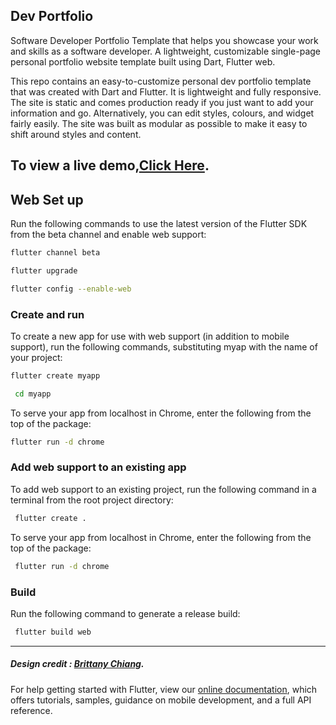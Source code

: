 
## Dev Portfolio


Software Developer Portfolio Template that helps you showcase your work and skills as a software developer. A lightweight, customizable single-page personal portfolio website template built using Dart, Flutter web.


This repo contains an easy-to-customize personal dev portfolio template that was created with Dart and Flutter. It is lightweight and fully responsive. The site is static and comes production ready if you just want to add your information and go. Alternatively, you can edit styles, colours, and widget fairly easily. The site was built as modular as possible to make it easy to shift around styles and content.


## To view a live demo,[Click Here](https://champ96k.github.io).




## Web Set up
  Run the following commands to use the latest version of the Flutter SDK from the beta channel and enable web support:

```bash
flutter channel beta
```
```bash
flutter upgrade
```
```bash
flutter config --enable-web
```
### Create and run
  To create a new app for use with web support (in addition to mobile support), run the following commands, substituting myap   with the name of your project:

```bash
flutter create myapp
```
```bash
 cd myapp
 ```
To serve your app from localhost in Chrome, enter the following from the top of the package:

```bash
flutter run -d chrome
```

### Add web support to an existing app
To add web support to an existing project, run the following command in a terminal from the root project directory:
```zsh
 flutter create .
 ```
To serve your app from localhost in Chrome, enter the following from the top of the package:

``` bash
 flutter run -d chrome
```
### Build
Run the following command to generate a release build:

```bash
 flutter build web
 ```
 
 
***




##### Design credit : [Brittany Chiang](https://www.linkedin.com/in/bchiang7/).

For help getting started with Flutter, view our
[online documentation](https://flutter.dev/docs), which offers tutorials,
samples, guidance on mobile development, and a full API reference.
